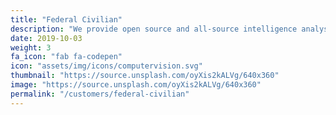 ```yaml
---
title: "Federal Civilian"
description: "We provide open source and all-source intelligence analysis, collection support, and operations support."
date: 2019-10-03
weight: 3
fa_icon: "fab fa-codepen"
icon: "assets/img/icons/computervision.svg"
thumbnail: "https://source.unsplash.com/oyXis2kALVg/640x360"
image: "https://source.unsplash.com/oyXis2kALVg/640x360"
permalink: "/customers/federal-civilian"
---
```


 